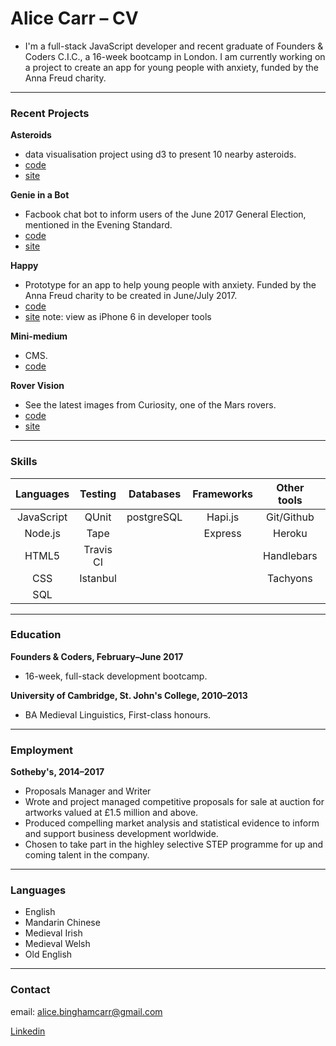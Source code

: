 # Alice Carr – CV

- I'm a full-stack JavaScript developer and recent graduate of Founders & Coders C.I.C., a 16-week bootcamp in London. I am currently working on a project to create an app for young people with anxiety, funded by the Anna Freud charity.

<hr/>

### Recent Projects

**Asteroids**
  - data visualisation project using d3 to present 10 nearby asteroids.
  - [code](https://github.com/ConchobarMacNessa/Asteroid-Watch)
  - [site](http://asteroid-data.surge.sh/)
  
**Genie in a Bot**
  - Facbook chat bot to inform users of the June 2017 General Election, mentioned in the Evening Standard.
  - [code](https://github.com/FAC10/Genie-in-a-Bot)
  - [site](https://www.facebook.com/politicalgenie/)
  
**Happy**
  - Prototype for an app to help young people with anxiety. Funded by the Anna Freud charity to be created in June/July 2017.
  - [code](https://github.com/FAC10/happy)
  - [site](https://fac10.github.io/happy/) note: view as iPhone 6 in developer tools

**Mini-medium**
  - CMS.
  - [code](https://github.com/bo-bok/mmedium)

**Rover Vision**
  - See the latest images from Curiosity, one of the Mars rovers. 
  - [code](https://github.com/ConchobarMacNessa/Rover-Images)
  - [site](https://rover-vision.herokuapp.com/)
  
<hr/>

### Skills

| Languages |   Testing     |   Databases  |  Frameworks  | Other tools  | Learning     |
|:----------------:|:-------------:|:------------:|:------------:|:------------:|:------------:|
|     JavaScript        |     QUnit     |  postgreSQL  |    Hapi.js   |  Git/Github  |  d3.js       |
|     Node.js         |    Tape    |              |    Express   |    Heroku    |    React     |
|  HTML5      |  Travis CI    |              |              |  Handlebars  |  Redux       |
|    CSS       |  Istanbul     |              |              |   Tachyons   |           C  |  
|     SQL          |           |              |              |              | Processing   |  

<hr/>

### Education

**Founders & Coders, February–June 2017**
  - 16-week, full-stack development bootcamp.
  
**University of Cambridge, St. John's College, 2010–2013**
  - BA Medieval Linguistics, First-class honours.

<hr/>

### Employment

**Sotheby's, 2014–2017**
 - Proposals Manager and Writer
 - Wrote and project managed competitive proposals for sale at auction for artworks valued at £1.5 million and above. 
 - Produced compelling market analysis and statistical evidence to inform and support business development worldwide.
 - Chosen to take part in the highley selective STEP programme for up and coming talent in the company. 

<hr/>

### Languages

- English
- Mandarin Chinese
- Medieval Irish
- Medieval Welsh
- Old English

<hr/>

### Contact

email: alice.binghamcarr@gmail.com

[Linkedin](https://www.linkedin.com/in/alice-eleanor-carr-207b1a77/)
